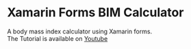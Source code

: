 # Xamarin Forms BIM Calculator
A body mass index calculator using Xamarin forms. <br/>
The Tutorial is available on [Youtube](https://youtu.be/91rJLa65p-E)
